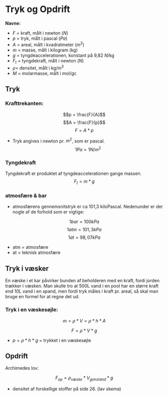 # Tryk og Opdrift

**Navne:**
* $F$ = kraft, målt i newton ($N$)
* $p$ = tryk, målt i pascal ($Pa$)
* $A$ = areal, målt i kvadratmeter ($m^2$)
* $m$ = masse, målt i kilogram (kg)
* $g$ = tyngdeaccelerationen, konstant på 9,82 $N$/kg
* $F_t$ = tyngdekraft, målt i newton ($N$)
* $ρ$= densitet, målt i kg/$m^3$
* $M$ = molarmasse, målt i mol/gc

## Tryk

### Krafttrekanten:
$$p = \frac{F}{A}$$
$$A = \frac{F}{p}$$
$$F = A*p$$

* Tryk angives i newton pr. $m^2$, som er pascal.
$$1Pa=1N/m^2$$

### Tyngdekraft
Tyngdekraft er produktet af tyngdeaccelerationen gange massen.
$$F_t = m*g$$


### atmosfære & bar
* atmosfærens gennemsnitstryk er ca 101,3 kiloPascal.
Nedenunder er der nogle af de forhold som er vigtige:

$$1 bar = 100kPa$$
$$1 atm = 101,3kPa$$
$$ 1 at = 98,07kPa$$

* atm = atmosfære
* at = teknisk atmosfære

## Tryk i væsker

En væske i et kar påvirker bunden af beholderen med en kraft, fordi jorden trækker i væsken. Man skulle tro at 500L vand i en pool har en større kraft end 10L vand i en spand, men fordi tryk måles i kraft pr. areal, så skal man bruge en formel for at regne det ud. 

### Tryk i en væskesøjle:

$$m = ρ*V = ρ*h*A$$

$$F=ρ*V*g$$

* $p=ρ*h*g$ = trykket i en væskesøjle


## Opdrift 

Archimedes lov:

$$F_{op}=ρ_{væske}*V_{genstand}*g$$

* densitet af forskellige stoffer på side 26. (lav skema)